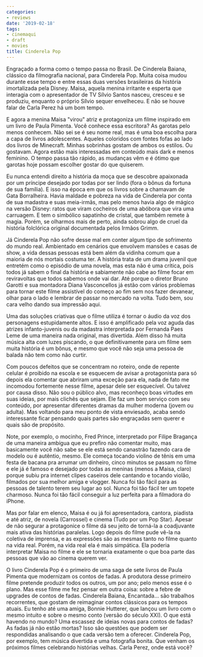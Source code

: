 ```yaml
---
categories:
- reviews
date: '2019-02-18'
tags:
- cinemaqui
- draft
- movies
title: Cinderela Pop
---
```


Engraçado a forma como o tempo passa no Brasil. De Cinderela Baiana, clássico da filmografia nacional, para Cinderela Pop. Muita coisa mudou durante esse tempo e entre essas duas versões brasileiras da história imortalizada pela Disney. Maisa, aquela menina irritante e esperta que interagia com o apresentador de TV Sílvio Santos nasceu, cresceu e se produziu, enquanto o próprio Sílvio sequer envelheceu. E não se houve falar de Carla Perez há um bom tempo.

E agora a menina Maisa "virou" atriz e protagoniza um filme inspirado em um livro de Paula Pimenta. Você conhece essa escritora? As garotas pelo menos conhecem. Não sei se é seu nome real, mas é uma boa escolha para a capa de livros adolescentes. Aqueles coloridos com fontes fofas ao lado dos livros de Minecraft. Minhas sobrinhas gostam de ambos os estilos. Ou gostavam. Agora estão mais interessadas em conteúdo mais dark e menos feminino. O tempo passa tão rápido, as mudanças vêm e é ótimo que garotas hoje possam escolher gostar do que quiserem.

Eu nunca entendi direito a história da moça que se descobre apaixonada por um príncipe desejado por todas por ser lindo (fora o bônus da fortuna de sua família). E isso na época em que os livros sobre a chamavam de Gata Borralheira. Havia maldade e pobreza na vida de Cinderela por conta de sua madastra e suas meia-irmãs, mas pelo menos havia algo de mágico na versão Disney: ratos que viram cocheiros de uma abóbora que vira uma carruagem. E tem o simbólico sapatinho de cristal, que também remete à magia. Porém, se olharmos mais de perto, ainda sobrou algo de cruel da história folclórica original documentada pelos Irmãos Grimm.

Já Cinderela Pop não sofre desse mal em conter algum tipo de sofrimento do mundo real. Ambientado em cenários que envolvem mansões e casas de show, a vida dessas pessoas está bem além da vidinha comum que a maioria de nós mortais costuma ter. A história trata de um drama juvenil que entretém como o episódio de uma novela, mas esta não é uma crítica, pois todos já sabem o final da história e sabiamente não cabe ao filme focar em reviravoltas que todos sabemos onde vai dar. Até porque o diretor Bruno Garotti e sua montadora Diana Vasconcellos já estão com vários problemas para tornar este filme assistível do começo ao fim sem nos fazer devanear, olhar para o lado e lembrar de passar no mercado na volta. Tudo bem, sou cara velho dando sua impressão aqui.

Uma das soluções criativas que o filme utiliza é tornar o áudio da voz dos personagens estupidamente altos. E isso é amplificado pela voz aguda das atrizes infanto-juvenis ou da madastra interpretada por Fernanda Paes Leme de uma maneira nada original, mas divertida. Além disso há muita música alta com luzes piscando, o que definitivamente para um filme sem muita história é um bônus, e mesmo que você não seja uma pessoa de balada não tem como não curtir.

Com poucos defeitos que se concentram no roteiro, onde de repente celular é proibido na escola e se esquecem de avisar a protagonista para só depois ela comentar que abriram uma exceção para ela, nada de fato me incomodou fortemente nesse filme, apesar dele ser esquecível. Ou talvez por causa disso. Não sou o público alvo, mas reconheço boas virtudes em suas ideias, por mais clichês que sejam. Ele faz um bom serviço com seu conteúdo, por apresentar diferentes dramas da mulher moderna (jovem ou adulta). Mas voltando para meu ponto de vista enviesado, acaba sendo interessante ficar pensando quais partes são engraçadas sem querer e quais são de propósito.

Note, por exemplo, o mocinho, Fred Prince, interpretado por Filipe Bragança de uma maneira ambígua que eu prefiro não comentar muito, mas basicamente você não sabe se ele está sendo canastrão fazendo cara de modelo ou é autêntio, mesmo. Ele começa tocando violino de tênis em uma festa de bacana pra arrumar um dinheiro, cinco minutos se passam no filme e ele já é famoso e desejado por todas as meninas (menos a Maisa, claro) porque subiu pra internet clipes caseiros dele cantando e tocando violão, filmados por sua melhor amiga e vlogger. Nunca foi tão fácil para as pessoas de talento terem seu lugar ao sol. Nunca foi tão fácil ter um topete charmoso. Nunca foi tão fácil conseguir a luz perfeita para a filmadora do iPhone.

Mas por falar em elenco, Maisa é ou já foi apresentadora, cantora, piadista e até atriz, de novela (Carrossel) e cinema (Tudo por um Pop Star). Apesar de não segurar a protagonice o filme dá seu jeito de torná-la a coadjuvante mais ativa das histórias paralelas. Logo depois do filme pude vê-la na coletiva de imprensa, e as expressões são as mesmas tanto no filme quanto na vida real. Porém, na vida real ela é mais simpática. Ela poderia interpretar Maisa no filme e ele se tornaria exatamente o que boa parte das pessoas que vão ao cinema querem ver.

O livro Cinderela Pop é o primeiro de uma saga de sete livros de Paula Pimenta que modernizam os contos de fadas. A produtora desse primeiro filme pretende produzir todos os outros, um por ano; pelo menos esse é o plano. Mas esse filme me fez pensar em outra coisa: sobre a febre de upgrades de contos de fadas. Cinderela Baiana, Encantada... são trabalhos recorrentes, que gostam de reimaginar contos clássicos para os tempos atuais. Eu tenho até uma amiga, Bonnie Hutterer, que lançou um livro com o mesmo intuito e sobre o mesmo conto (versão do século XXI). O que está havendo no mundo? Uma escassez de ideias novas para contos de fadas? As fadas já não estão mortas? Isso são questões que podem ser respondidas analisando o que cada versão tem a oferecer. Cinderela Pop, por exemplo, tem música divertida e uma fotografia bonita. Que venham os próximos filmes celebrando histórias velhas. Carla Perez, onde está você?